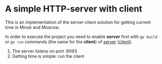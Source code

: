 # A simple HTTP-server with client
This is an implementation of the server-client solution for getting current time in Minsk and Moscow.

In order to execute the project you need to enable **server** first with `go build` or `go run` commands (the same for
the **client**) of [server](./server/server.go) ([client](./client/client.go)).

1. The server listens on port :9093 
2. Getting time is simple: run the client

